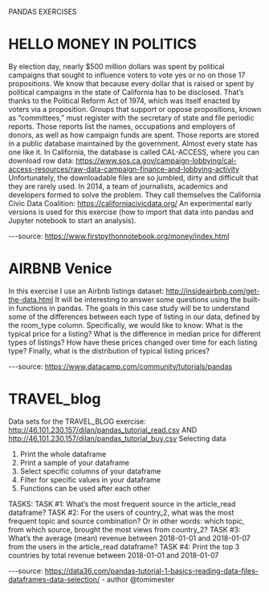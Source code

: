 PANDAS EXERCISES 

# HELLO MONEY IN POLITICS
By election day, nearly $500 million dollars was spent by political campaigns that sought to influence voters to vote yes or no on those 17 propositions.
We know that because every dollar that is raised or spent by political campaigns in the state of California has to be disclosed. That’s thanks to the Political Reform Act of 1974, which was itself enacted by voters via a proposition.
Groups that support or oppose propositions, known as “committees,” must register with the secretary of state and file periodic reports. Those reports list the names, occupations and employers of donors, as well as how campaign funds are spent.
Those reports are stored in a public database maintained by the government. Almost every state has one like it.
In California, the database is called CAL-ACCESS, where you can download row data: https://www.sos.ca.gov/campaign-lobbying/cal-access-resources/raw-data-campaign-finance-and-lobbying-activity
Unfortunately, the downloadable files are so jumbled, dirty and difficult that they are rarely used. In 2014, a team of journalists, academics and developers formed to solve the problem. They call themselves the California Civic Data Coalition: https://californiacivicdata.org/
An experimental early versions is used for this exercise (how to import that data into pandas and Jupyter notebook to start an analysis).

---source: https://www.firstpythonnotebook.org/money/index.html

# AIRBNB Venice
In this exercise I use an Airbnb listings dataset: http://insideairbnb.com/get-the-data.html
It will be interesting to answer some questions using the built-in functions in pandas. The goals in this case study will be to understand some of the differences between each type of listing in our data, defined by the room_type column. Specifically, we would like to know: What is the typical price for a listing? What is the difference in median price for different types of listings? How have these prices changed over time for each listing type? Finally, what is the distribution of typical listing prices?

---source: https://www.datacamp.com/community/tutorials/pandas

# TRAVEL_blog

Data sets for the TRAVEL_BLOG exercise: http://46.101.230.157/dilan/pandas_tutorial_read.csv AND http://46.101.230.157/dilan/pandas_tutorial_buy.csv
Selecting data
1) Print the whole dataframe
2) Print a sample of your dataframe
3) Select specific columns of your dataframe
4) Filter for specific values in your dataframe
5) Functions can be used after each other

TASKS:
TASK #1: What’s the most frequent source in the article_read dataframe?
TASK #2: For the users of country_2, what was the most frequent topic and source combination? Or in other words: which topic, from which source, brought the most views from country_2?
TASK #3: What’s the average (mean) revenue between 2018-01-01 and 2018-01-07 from the users in the article_read dataframe?
TASK #4: Print the top 3 countries by total revenue between 2018-01-01 and 2018-01-07

---source: https://data36.com/pandas-tutorial-1-basics-reading-data-files-dataframes-data-selection/ - author @tomimester


